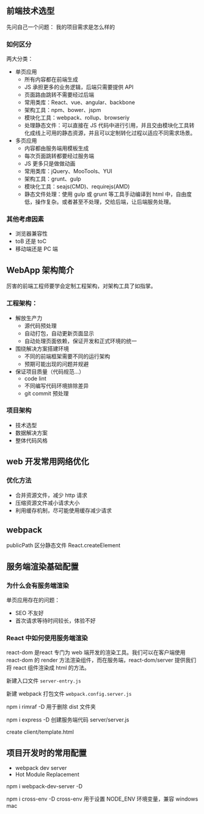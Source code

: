 ## 前端技术选型
先问自己一个问题： 我的项目需求是怎么样的

### 如何区分
两大分类：
- 单页应用
  - 所有内容都在前端生成
  - JS 承担更多的业务逻辑，后端只需要提供 API
  - 页面路由跳转不需要经过后端
  - 常用类库：React、vue、angular、backbone
  - 架构工具：npm、bower、jspm
  - 模块化工具：webpack、rollup、browseriy
  - 处理静态文件：可以直接在 JS 代码中进行引用，并且交由模块化工具转化成线上可用的静态资源，并且可以定制转化过程以适应不同需求场景。
- 多页应用
  - 内容都由服务端用模板生成
  - 每次页面跳转都要经过服务端
  - JS 更多只是做做动画
  - 常用类库：jQuery、MooTools、YUI
  - 架构工具：grunt、gulp
  - 模块化工具：seajs(CMD)、requirejs(AMD)
  - 静态文件处理：使用 gulp 或 grunt 等工具手动编译到 html 中，自由度低，操作复杂。或者甚至不处理，交给后端，让后端服务处理。

### 其他考虑因素
- 浏览器兼容性
- toB 还是 toC
- 移动端还是 PC 端

## WebApp 架构简介
厉害的前端工程师要学会定制工程架构，对架构工具了如指掌。
### 工程架构：
- 解放生产力
  - 源代码预处理
  - 自动打包，自动更新页面显示
  - 自动处理页面依赖，保证开发和正式环境的统一
- 围绕解决方案搭建环境
  - 不同的前端框架需要不同的运行架构
  - 预期可能出现的问题并规避
- 保证项目质量（代码规范...）
  - code lint
  - 不同编写代码环境排除差异
  - git commit 预处理

### 项目架构
- 技术选型
- 数据解决方案
- 整体代码风格

## web 开发常用网络优化
### 优化方法
- 合并资源文件，减少 http 请求
- 压缩资源文件减小请求大小
- 利用缓存机制，尽可能使用缓存减少请求

## webpack
publicPath 区分静态文件
React.createElement

## 服务端渲染基础配置
### 为什么会有服务端渲染
单页应用存在的问题：
- SEO 不友好
- 首次请求等待时间较长，体验不好

### React 中如何使用服务端渲染
react-dom 是react 专门为 web 端开发的渲染工具。我们可以在客户端使用 react-dom 的 render 方法渲染组件，而在服务端，react-dom/server 提供我们将 react 组件渲染成 html 的方法。

新建入口文件 `server-entry.js`

新建 webpack 打包文件 `webpack.config.server.js`

npm i rimraf -D 用于删除 dist 文件夹

npm i express -D
创建服务端代码 server/server.js

create client/template.html

## 项目开发时的常用配置
- webpack dev server
- Hot Module Replacement

npm i webpack-dev-server -D

npm i cross-env -D
cross-env 用于设置 NODE_ENV 环境变量，兼容 windows mac